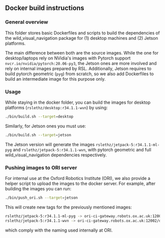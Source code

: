 ## Docker build instructions
### General overview
This folder stores basic Dockerfiles and scripts to build the dependencies of the wild_visual_navigation package for (1) desktop machines and (2) Jetson platforms.

The main difference between both are the source images. While the one for desktop/laptops rely on NVidia's images with Pytorch support `nvcr.io/nvidia/pytorch:20.06-py3`, the Jetson ones are more involved and rely on internal images prepared by RSL. Additionally, Jetson requires to build pytorch geometric (`pyg`) from scratch, so we also add Dockerfiles to build an intermediate image for this purpose only.

### Usage
While staying in the docker folder, you can build the images for desktop platforms (`rslethz/desktop:r34.1.1-wvn`) by using:

```sh
./bin/build.sh --target=desktop
```

Similarly, for Jetson ones you must use:
```sh
./bin/build.sh --target=jetson
```
The Jetson version will generate the images `rslethz/jetpack-5:r34.1.1-ml-pyg` and `rslethz/jetpack-5:r34.1.1-wvn`, with pytorch geometric and full wild_visual_navigation dependencies respectively.

### Pushing images to ORI server
For internal use at the Oxford Robotics Institute (ORI), we also provide a helper script to upload the images to the docker server. For example, after building the images you can run:

```sh
./bin/push_ori.sh --target=jetson
```

This will create new tags for the previously mentioned images:
```sh
rslethz/jetpack-5:r34.1.1-ml-pyg -> ori-ci-gateway.robots.ox.ac.uk:12002/drs/jetson:r34.1.1-ml-pyg-latest
rslethz/jetpack-5:r34.1.1-wvn -> ori-ci-gateway.robots.ox.ac.uk:12002/drs/jetson:r34.1.1-wvn-latest
```
which comply with the naming used internally at ORI.